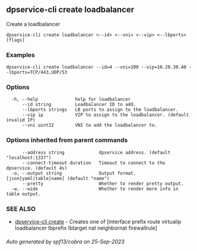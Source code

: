 ## dpservice-cli create loadbalancer

Create a loadbalancer

```
dpservice-cli create loadbalancer <--id> <--vni> <--vip> <--lbports> [flags]
```

### Examples

```
dpservice-cli create loadbalancer --id=4 --vni=100 --vip=10.20.30.40 --lbports=TCP/443,UDP/53
```

### Options

```
  -h, --help              help for loadbalancer
      --id string         Loadbalancer ID to add.
      --lbports strings   LB ports to assign to the loadbalancer.
      --vip ip            VIP to assign to the loadbalancer. (default invalid IP)
      --vni uint32        VNI to add the loadbalancer to.
```

### Options inherited from parent commands

```
      --address string             dpservice address. (default "localhost:1337")
      --connect-timeout duration   Timeout to connect to the dpservice. (default 4s)
  -o, --output string              Output format. [json|yaml|table|name] (default "name")
      --pretty                     Whether to render pretty output.
  -w, --wide                       Whether to render more info in table output.
```

### SEE ALSO

* [dpservice-cli create](dpservice-cli_create.md)	 - Creates one of [interface prefix route virtualip loadbalancer lbprefix lbtarget nat neighbornat firewallrule]

###### Auto generated by spf13/cobra on 25-Sep-2023
